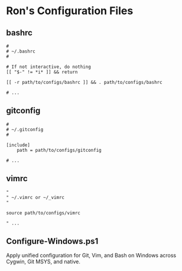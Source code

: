 Ron's Configuration Files
=========================


bashrc
------

    #
    # ~/.bashrc
    #

    # If not interactive, do nothing
    [[ "$-" != *i* ]] && return

    [[ -r path/to/configs/bashrc ]] && . path/to/configs/bashrc

    # ...


gitconfig
---------

    #
    # ~/.gitconfig
    #

    [include]
        path = path/to/configs/gitconfig

    # ...


vimrc
-----

    "
    " ~/.vimrc or ~/_vimrc
    "

    source path/to/configs/vimrc

    " ...


Configure-Windows.ps1
---------------------

Apply unified configuration for Git, Vim, and Bash on Windows across Cygwin, Git MSYS, and native.

